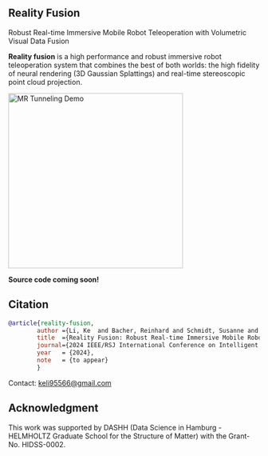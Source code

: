 ## Reality Fusion
Robust Real-time Immersive Mobile Robot Teleoperation with Volumetric Visual Data Fusion

**Reality fusion** is a high performance and robust immersive robot teleoperation system that combines the best of both worlds: the high fidelity of neural rendering (3D Gaussian Splattings) and real-time stereoscopic point cloud projection. 

  <img src="./images/realityFusionDemo.gif"
      alt="MR Tunneling Demo" 
      style="height:350px;"/>


**Source code coming soon!**


## Citation

```bibtex
@article{reality-fusion,
        author ={Li, Ke  and Bacher, Reinhard and Schmidt, Susanne and Leemans, Wim  and Steinicke, Frank },
        title  ={Reality Fusion: Robust Real-time Immersive Mobile Robot Teleoperation with Volumetric Visual Data Fusion},
        journal={2024 IEEE/RSJ International Conference on Intelligent Robots and Systems (IROS)},
        year   = {2024},
        note   = {to appear}
        }
```
Contact: keli95566@gmail.com

## Acknowledgment

This work was supported by DASHH (Data Science in Hamburg - HELMHOLTZ Graduate School for the Structure of Matter) with the Grant-No. HIDSS-0002.
